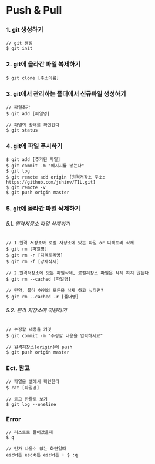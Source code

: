 

# Push & Pull



### 1. git 생성하기

```shell
// git 생성
$ git init
```



### 2. git에 올라간 파일 복제하기

```shell
$ git clone [주소이름]
```



### 3. git에서 관리하는 폴더에서 신규파일 생성하기

```shell
// 파일추가
$ git add [파일명]

// 파일의 상태를 확인한다
$ git status
```



### 4. git에 파일 푸시하기

```shell
$ git add [추가된 파일]
$ git commit -m "메시지를 넣는다"
$ git log
$ git remote add origin [원격저장소 주소: https://github.com/jshinv/TIL.git]
$ git remote -v
$ git push origin master
```



### 5.  git에 올라간 파일 삭제하기

######  5.1. 원격저장소 파일 삭제하기

```shell
// 1.원격 저장소와 로컬 저장소에 있는 파일 or 디렉토리 삭제
$ git rm [파일명]
$ git rm -r [디렉토리명]
$ git rm -f [강제삭제]

// 2.원격저장소에 있는 파일삭제, 로컬저장소 파일은 삭제 하지 않는다
$ git rm --cached [파일명]

// 만약, 폴더 하위의 모든을 삭제 하고 싶다면?
$ git rm --cached -r [폴더명]
```

###### 5.2. 원격 저장소에 적용하기

```shell
// 수정할 내용을 커밋
$ git commit -m "수정할 내용을 입력하세요"

// 원격저장소(origin)에 push
$ git push origin master
```



### Ect. 참고

```shell
// 파일을 셀에서 확인한다
$ cat [파일명]

// 로그 한줄로 보기
$ git log --oneline
```



### Error

```shell
// 리스트로 들어갔을때
$ q

// 먼가 나올수 없는 화면일때
esc버튼 esc버튼 esc버튼 + $ :q
```
